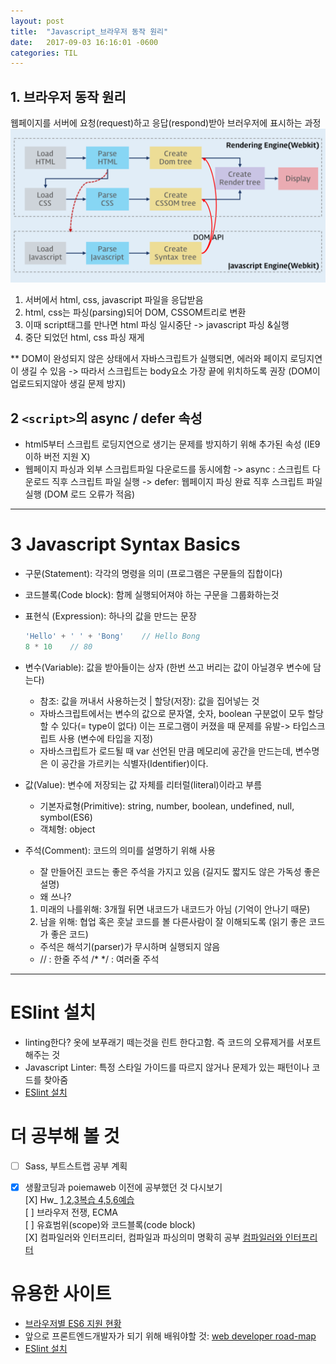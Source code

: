 ```yaml
---
layout: post
title:  "Javascript_브라우저 동작 원리"
date:   2017-09-03 16:16:01 -0600
categories: TIL
---
```


## 1. 브라우저 동작 원리

웹페이지를 서버에 요청(request)하고 응답(respond)받아 브러우저에 표시하는 과정
![브라우저 동작원리](/img/browser-operating-principle.jpg "웹페이지를 서버에 요청(request)하고 응답(respond)받아 브러우저에 표시하는 과정")
1. 서버에서 html, css, javascript 파일을 응답받음
2. html, css는 파싱(parsing)되어 DOM, CSSOM트리로 변환
3. 이때 script태그를 만나면 html 파싱 일시중단 -> javascript 파싱 &실행
4. 중단 되었던 html, css 파싱 재게

** DOM이 완성되지 않은 상태에서 자바스크립트가 실행되면, 에러와 페이지 로딩지연이 생길 수 있음
-> 따라서 스크립트는 body요소 가장 끝에 위치하도록 권장 (DOM이 업로드되지않아 생길 문제 방지)

## 2 `<script>`의 async / defer 속성
* html5부터 스크립트 로딩지연으로 생기는 문제를 방지하기 위해 추가된 속성 (IE9 이하 버전 지원 X)
* 웹페이지 파싱과 외부 스크립트파일 다운로드를 동시에함
-> async : 스크립트 다운로드 직후 스크립트 파일 실행
-> defer: 웹페이지 파싱 완료 직후 스크립트 파일 실행 (DOM 로드 오류가 적음)

_______________
# 3 Javascript Syntax Basics

- 구문(Statement): 각각의 명령을 의미 (프로그램은 구문들의 집합이다)
- 코드블록(Code block): 함께 실행되어져야 하는 구문을 그룹화하는것
- 표현식 (Expression): 하나의 값을 만드는 문장
    ```javascript
    'Hello' + ' ' + 'Bong'    // Hello Bong
    8 * 10    // 80
    ```
- 변수(Variable): 값을 받아들이는 상자 (한번 쓰고 버리는 값이 아닐경우 변수에 담는다)
    - 참조: 값을 꺼내서 사용하는것 | 할당(저장): 값을 집어넣는 것
    - 자바스크립트에서는 변수의 값으로 문자열, 숫자, boolean 구분없이 모두 할당할 수 있다(= type이 없다)
    이는 프로그램이 커졌을 때 문제를 유발-> 타입스크립트 사용 (변수에 타입을 지정)
    - 자바스크립트가 로드될 때 var 선언된 만큼 메모리에 공간을 만드는데, 변수명은 이 공간을 가르키는 식별자(Identifier)이다.
- 값(Value): 변수에 저장되는 값 자체를 리터럴(literal)이라고 부름
    - 기본자료형(Primitive): string, number, boolean, undefined, null, symbol(ES6)
    - 객체형: object
- 주석(Comment): 코드의 의미를 설명하기 위해 사용
    - 잘 만들어진 코드는 좋은 주석을 가지고 있음 (길지도 짧지도 않은 가독성 좋은 설명)
    - 왜 쓰나?     

	1. 미래의 나를위해: 3개월 뒤면 내코드가 내코드가 아님 (기억이 안나기 때문)
	2. 남을 위해: 협업 혹은 훗날 코드를 볼 다른사람이 잘 이해되도록 (읽기 좋은 코드가 좋은 코드)

    - 주석은 해석기(parser)가 무시하며 실행되지 않음
    -  // : 한줄 주석  /* */ : 여러줄 주석


__________

# ESlint 설치

- linting한다? 옷에 보푸래기 떼는것을 린트 한다고함. 즉 코드의 오류제거를 서포트해주는 것
- Javascript Linter: 특정 스타일 가이드를 따르지 않거나 문제가 있는 패턴이나 코드를 찾아줌
- [ESlint 설치](http://poiemaweb.com/eslint)


# 더 공부해 볼 것

- [ ] Sass, 부트스트랩 공부 계획  
- [X] 생활코딩과 poiemaweb 이전에 공부했던 것 다시보기   
[X] Hw_ [1,2,3복습 4,5,6예습](http://poiemaweb.com/)  
[ ] 브라우저 전쟁, ECMA  
[ ] 유효범위(scope)와 코드블록(code block)  
[X] 컴파일러와 인터프리터, 컴파일과 파싱의미 명확히 공부   [컴파일러와 인터프리터](#)  


# 유용한 사이트

- [브라우저별 ES6 지원 현황](https://kangax.github.io/compat-table/es6/)
- 앞으로 프론트엔드개발자가 되기 위해 배워야할 것:   [web developer road-map](https://github.com/kamranahmedse/developer-roadmap)
- [ESlint 설치](http://poiemaweb.com/eslint)
